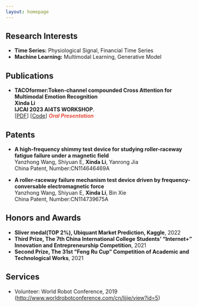 ```yaml
---
layout: homepage
---
```


## Research Interests

- **Time Series:**  Physiological Signal, Financial Time Series 
- **Machine Learning:** Multimodal Learning, Generative Model




## Publications

- **TACOformer:Token-channel compounded Cross Attention for Multimodal Emotion Recognition**
  <br>
  **Xinda Li**
  <br>
  **IJCAI 2023 AI4TS WORKSHOP**.
  <br>
  [[PDF](https://arxiv.org/abs/2306.13592)] [[Code](https://github.com/XindaLi304/TACOformer)] <strong><i style="color:#e74d3c">Oral Presentation</i></strong>




## Patents

- **A high-frequency shimmy test device for studying roller-raceway fatigue failure under a magnetic field**
  <br>
  Yanzhong Wang, Shiyuan E, **Xinda Li**, Yanrong Jia
  <br>
  China Patent, Number:CN114646469A

- **A roller-raceway failure mechanism test device driven by frequency-conversable electromagnetic force**
  <br>
  Yanzhong Wang, Shiyuan E, **Xinda Li**, Bin Xie
  <br>
  China Patent, Number:CN114739675A

## Honors and Awards
- **Sliver medal(TOP 2%), Ubiquant Market Prediction, Kaggle**, 2022
- **Third Prize, The 7th China International College Students’ “Internet+” Innovation and Entrepreneurship Competition**, 2021
- **Second Prize, The 31st “Feng Ru Cup” Competition of Academic and Technological Works**, 2021
  
## Services

- Volunteer: World Robot Conference, 2019 (http://www.worldrobotconference.com/cn/lijie/view?id=5)
